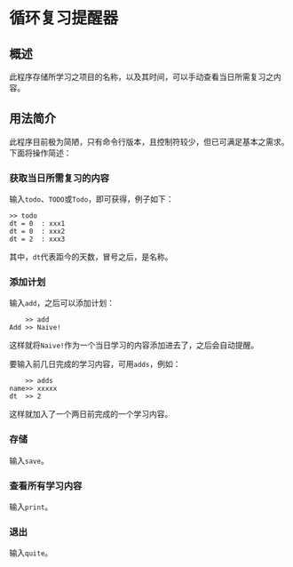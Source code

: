 # 循环复习提醒器

## 概述

此程序存储所学习之项目的名称，以及其时间，可以手动查看当日所需复习之内容。

## 用法简介

此程序目前极为简陋，只有命令行版本，且控制符较少，但已可满足基本之需求。下面将操作简述：

### 获取当日所需复习的内容

输入`todo`、`TODO`或`Todo`，即可获得，例子如下：

```
>> todo
dt = 0	: xxx1
dt = 0	: xxx2
dt = 2	: xxx3
```

其中，`dt`代表距今的天数，冒号之后，是名称。

### 添加计划

输入`add`，之后可以添加计划：

```
	>> add
Add	>> Naive!
```

这样就将`Naive!`作为一个当日学习的内容添加进去了，之后会自动提醒。

要输入前几日完成的学习内容，可用`adds`，例如：

```
	>> adds
name>> xxxxx
dt	>> 2
```

这样就加入了一个两日前完成的一个学习内容。

### 存储

输入`save`。

### 查看所有学习内容

输入`print`。

### 退出

输入`quite`。

